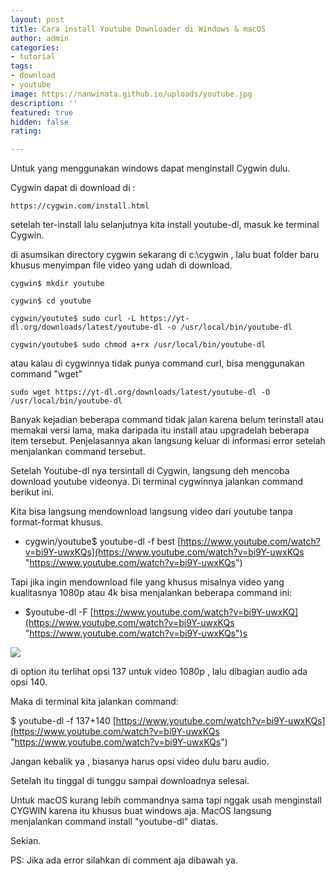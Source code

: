 ```yaml
---
layout: post
title: Cara install Youtube Downloader di Windows & macOS
author: admin
categories:
- tutorial
tags:
- download
- youtube
image: https://nanwinata.github.io/uploads/youtube.jpg
description: ''
featured: true
hidden: false
rating: 

---
```

Untuk yang menggunakan windows dapat menginstall Cygwin dulu.

Cygwin dapat di download di :

    https://cygwin.com/install.html

setelah ter-install lalu selanjutnya kita install youtube-dl, masuk ke terminal Cygwin.

di asumsikan directory cygwin sekarang di c:\\cygwin , lalu buat folder baru khusus menyimpan file video yang udah di download.

    cygwin$ mkdir youtube

    cygwin$ cd youtube

    cygwin/youtute$ sudo curl -L https://yt-dl.org/downloads/latest/youtube-dl -o /usr/local/bin/youtube-dl

    cygwin/youtube$ sudo chmod a+rx /usr/local/bin/youtube-dl

atau kalau di cygwinnya tidak punya command curl, bisa menggunakan command "wget"

    sudo wget https://yt-dl.org/downloads/latest/youtube-dl -O /usr/local/bin/youtube-dl

Banyak kejadian beberapa command tidak jalan karena belum terinstall atau memakai versi lama, maka daripada itu install atau upgradelah beberapa item tersebut. Penjelasannya akan langsung keluar di informasi error setelah menjalankan command tersebut.

Setelah Youtube-dl nya tersintall di Cygwin, langsung deh mencoba download youtube videonya. Di terminal cygwinnya jalankan command berikut ini.

Kita bisa langsung mendownload langsung video dari youtube tanpa format-format khusus.

* cygwin/youtube$ youtube-dl -f best [https://www.youtube.com/watch?v=bi9Y-uwxKQs](https://www.youtube.com/watch?v=bi9Y-uwxKQs "https://www.youtube.com/watch?v=bi9Y-uwxKQs")

Tapi jika ingin mendownload file yang khusus misalnya video yang kualitasnya 1080p atau 4k bisa menjalankan beberapa command ini:

* $youtube-dl -F [https://www.youtube.com/watch?v=bi9Y-uwxKQ](https://www.youtube.com/watch?v=bi9Y-uwxKQs "https://www.youtube.com/watch?v=bi9Y-uwxKQs")s

![](https://nanwinata.github.io/uploads/youtube.png)

di option itu terlihat opsi 137 untuk video 1080p , lalu dibagian audio ada opsi 140.

Maka di terminal kita jalankan command:

$ youtube-dl -f 137+140  [https://www.youtube.com/watch?v=bi9Y-uwxKQs](https://www.youtube.com/watch?v=bi9Y-uwxKQs "https://www.youtube.com/watch?v=bi9Y-uwxKQs")

Jangan kebalik ya , biasanya harus opsi video dulu baru audio.

Setelah itu tinggal di tunggu sampai downloadnya selesai.

Untuk macOS kurang lebih commandnya sama tapi nggak usah menginstall CYGWIN karena itu khusus buat windows aja. MacOS langsung menjalankan command install "youtube-dl" diatas.

Sekian.

PS: Jika ada error silahkan di comment aja dibawah ya.